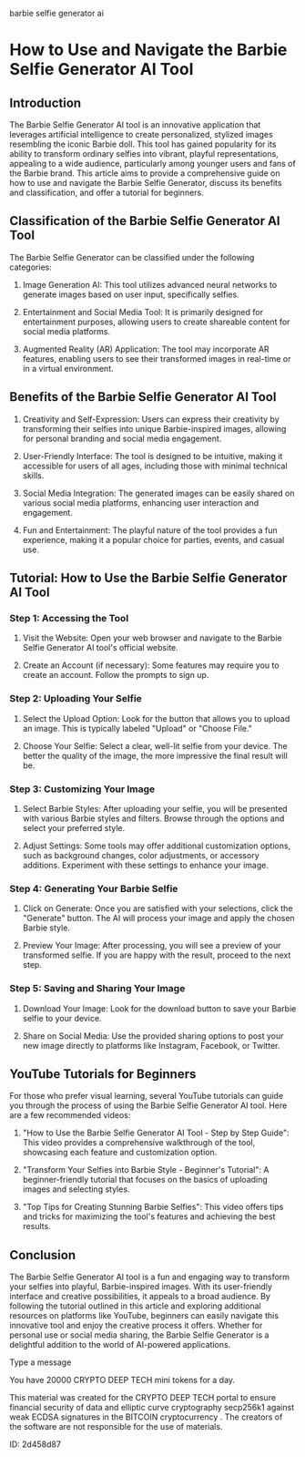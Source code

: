 barbie selfie generator ai
# How to Use and Navigate the Barbie Selfie Generator AI Tool



## Introduction



The Barbie Selfie Generator AI tool is an innovative application that leverages artificial intelligence to create personalized, stylized images resembling the iconic Barbie doll. This tool has gained popularity for its ability to transform ordinary selfies into vibrant, playful representations, appealing to a wide audience, particularly among younger users and fans of the Barbie brand. This article aims to provide a comprehensive guide on how to use and navigate the Barbie Selfie Generator, discuss its benefits and classification, and offer a tutorial for beginners.



## Classification of the Barbie Selfie Generator AI Tool



The Barbie Selfie Generator can be classified under the following categories:



1. Image Generation AI: This tool utilizes advanced neural networks to generate images based on user input, specifically selfies.

2. Entertainment and Social Media Tool: It is primarily designed for entertainment purposes, allowing users to create shareable content for social media platforms.

3. Augmented Reality (AR) Application: The tool may incorporate AR features, enabling users to see their transformed images in real-time or in a virtual environment.



## Benefits of the Barbie Selfie Generator AI Tool



1. Creativity and Self-Expression: Users can express their creativity by transforming their selfies into unique Barbie-inspired images, allowing for personal branding and social media engagement.

2. User-Friendly Interface: The tool is designed to be intuitive, making it accessible for users of all ages, including those with minimal technical skills.

3. Social Media Integration: The generated images can be easily shared on various social media platforms, enhancing user interaction and engagement.

4. Fun and Entertainment: The playful nature of the tool provides a fun experience, making it a popular choice for parties, events, and casual use.



## Tutorial: How to Use the Barbie Selfie Generator AI Tool



### Step 1: Accessing the Tool



1. Visit the Website: Open your web browser and navigate to the Barbie Selfie Generator AI tool's official website.

2. Create an Account (if necessary): Some features may require you to create an account. Follow the prompts to sign up.



### Step 2: Uploading Your Selfie



1. Select the Upload Option: Look for the button that allows you to upload an image. This is typically labeled "Upload" or "Choose File."

2. Choose Your Selfie: Select a clear, well-lit selfie from your device. The better the quality of the image, the more impressive the final result will be.



### Step 3: Customizing Your Image



1. Select Barbie Styles: After uploading your selfie, you will be presented with various Barbie styles and filters. Browse through the options and select your preferred style.

2. Adjust Settings: Some tools may offer additional customization options, such as background changes, color adjustments, or accessory additions. Experiment with these settings to enhance your image.



### Step 4: Generating Your Barbie Selfie



1. Click on Generate: Once you are satisfied with your selections, click the "Generate" button. The AI will process your image and apply the chosen Barbie style.

2. Preview Your Image: After processing, you will see a preview of your transformed selfie. If you are happy with the result, proceed to the next step.



### Step 5: Saving and Sharing Your Image



1. Download Your Image: Look for the download button to save your Barbie selfie to your device.

2. Share on Social Media: Use the provided sharing options to post your new image directly to platforms like Instagram, Facebook, or Twitter.



## YouTube Tutorials for Beginners



For those who prefer visual learning, several YouTube tutorials can guide you through the process of using the Barbie Selfie Generator AI tool. Here are a few recommended videos:



1. "How to Use the Barbie Selfie Generator AI Tool - Step by Step Guide": This video provides a comprehensive walkthrough of the tool, showcasing each feature and customization option.

2. "Transform Your Selfies into Barbie Style - Beginner's Tutorial": A beginner-friendly tutorial that focuses on the basics of uploading images and selecting styles.

3. "Top Tips for Creating Stunning Barbie Selfies": This video offers tips and tricks for maximizing the tool's features and achieving the best results.



## Conclusion



The Barbie Selfie Generator AI tool is a fun and engaging way to transform your selfies into playful, Barbie-inspired images. With its user-friendly interface and creative possibilities, it appeals to a broad audience. By following the tutorial outlined in this article and exploring additional resources on platforms like YouTube, beginners can easily navigate this innovative tool and enjoy the creative process it offers. Whether for personal use or social media sharing, the Barbie Selfie Generator is a delightful addition to the world of AI-powered applications.



Type a message

You have 20000 CRYPTO DEEP TECH mini tokens for a day.


This material was created for the  CRYPTO DEEP TECH portal  to ensure financial security of data and elliptic curve cryptography  secp256k1 against weak ECDSA  signatures   in the  BITCOIN cryptocurrency . The creators of the software are not responsible for the use of materials.

 ID: 2d458d87
